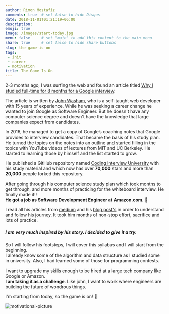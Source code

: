 ```yaml
---
author: Rimon Mostafiz
comments: true	# set false to hide Disqus
date: 2018-11-01T01:21:19+06:00
description:
emoji: true
image: /images/start-today.jpg
menu: false		# set "main" to add this content to the main menu
share: true	    # set false to hide share buttons
slug: the-game-is-on
tags:
 - init
 - career
 - motivation
title: The Game Is On
---
```

2-3 months ago, I was surfing the web and found an article titled  [Why I studied full-time for 8 months for a Google interview](https://medium.freecodecamp.org/why-i-studied-full-time-for-8-months-for-a-google-interview-cc662ce9bb13).

The article is written by [John Washam](https://www.linkedin.com/in/johnawasham/), who is a self-taught web developer with 15 years of experience. While he was seeking a career change he wanted to join Google as Software Engineer. But he doesn't have any computer science degree and doesn't have the knowledge that large companies expect from candidates.

In 2016, he managed to get a copy of Google’s coaching notes that Google provides to interview candidates. That became the basis of his study plan. He turned the topics on the notes into an outline and started filling in the topics with YouTube videos of lectures from MIT and UC Berkeley. He started to learning those by himself and the list started to grow.

He published a GitHub repository named
[Coding Interview University](https://github.com/jwasham/coding-interview-university) with his study material and which now has over **70,000** stars and more than **20,000** people forked this repository.

After going through his computer science study plan which took months to get through, and more months of practicing for the whiteboard interview. He finally made it!!<br>
**He got a job as Software Development Engineer at Amazon.com.** :tada:

I read all his articles from [medium](https://medium.freecodecamp.org/@googleyasheck) and his [blog post's](https://startupnextdoor.com/) in order to understand and follow his journey. It took him months of non-stop effort, sacrifice and lots of practice.

##### I am very much inspired by his story. I decided to give it a try.

So I will follow his footsteps, I will cover this syllabus and I will start from the beginning. <br>
I already know some of the algorithm and data structure as I studied some in university. Also, I had learned some of those for programming contests. <br>

I want to upgrade my skills enough to be hired at a large tech company like Google or Amazon. <br>
**I am taking it as a challenge**. Like john, I want to work where engineers are building the future of wondrous things.

I'm starting from today, so the game is on! :rocket:

![motivational-picture](/images/difficult-roads.jpg)
